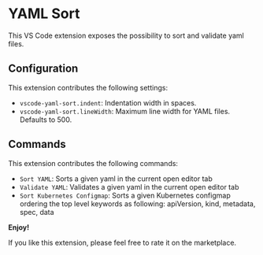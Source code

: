 # YAML Sort

This VS Code extension exposes the possibility to sort and validate yaml files.

## Configuration

This extension contributes the following settings:

* `vscode-yaml-sort.indent`: Indentation width in spaces.
* `vscode-yaml-sort.lineWidth`: Maximum line width for YAML files. Defaults to 500.

## Commands

This extension contributes the following commands:

* `Sort YAML`: Sorts a given yaml in the current open editor tab
* `Validate YAML`: Validates a given yaml in the current open editor tab
* `Sort Kubernetes Configmap`: Sorts a given Kubernetes configmap ordering the top level keywords as following: apiVersion, kind, metadata, spec, data

**Enjoy!**

If you like this extension, please feel free to rate it on the marketplace.
